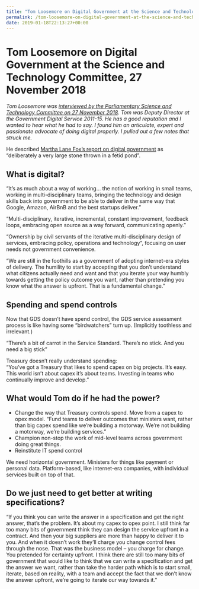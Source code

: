 ```yaml
---
title: "Tom Loosemore on Digital Government at the Science and Technology Committee, 27 November 2018"
permalink: /tom-loosemore-on-digital-government-at-the-science-and-technology-committee-27-november-2018
date: 2019-01-18T22:13:27+00:00
---
```


# Tom Loosemore on Digital Government at the Science and Technology Committee, 27 November 2018

*Tom Loosemore was [interviewed by the Parliamentary Science and Technology Committee on 27 November 2018](https://videoplayback.parliamentlive.tv/Player/Index/abfe49d3-f24c-4b93-b8e4-840ff9f03794). Tom was Deputy Director at the Government Digital Service 2011-15. He has a good reputation and I wanted to hear what he had to say. I found him an articulate, expert and passionate advocate of doing digital properly. I pulled out a few notes that struck me.*

He described [Martha Lane Fox’s report on digital government](https://www.gov.uk/government/publications/directgov-2010-and-beyond-revolution-not-evolution-a-report-by-martha-lane-fox) as “deliberately a very large stone thrown in a fetid pond”.

## What is digital?

“It’s as much about a way of working… the notion of working in small teams, working in multi-disciplinary teams, bringing the technology and design skills back into government to be able to deliver in the same way that Google, Amazon, AirBnB and the best startups deliver.”

“Multi-disciplinary, iterative, incremental, constant improvement, feedback loops, embracing open source as a way forward, communicating openly.”

“Ownership by civil servants of the iterative multi-disciplinary design of services, embracing policy, operations and technology”, focusing on user needs not government convenience.

“We are still in the foothills as a government of adopting internet-era styles of delivery. The humility to start by accepting that you don’t understand what citizens actually need and want and that you iterate your way humbly towards getting the policy outcome you want, rather than pretending you know what the answer is upfront. That is a fundamental change.”

## Spending and spend controls

Now that GDS doesn’t have spend control, the GDS service assessment process is like having some “birdwatchers” turn up. (Implicitly toothless and irrelevant.)

“There’s a bit of carrot in the Service Standard. There’s no stick. And you need a big stick”

Treasury doesn’t really understand spending:  
“You’ve got a Treasury that likes to spend capex on big projects. It’s easy. This world isn’t about capex it’s about teams. Investing in teams who continually improve and develop.”

## What would Tom do if he had the power?

- Change the way that Treasury controls spend. Move from a capex to opex model. “Fund teams to deliver outcomes that ministers want, rather than big capex spend like we’re building a motorway. We’re not building a motorway, we’re building services.”
- Champion non-stop the work of mid-level teams across government doing great things.
- Reinstitute IT spend control

We need horizontal government. Ministers for things like payment or personal data. Platform-based, like internet-era companies, with individual services built on top of that.

## Do we just need to get better at writing specifications?

“If you think you can write the answer in a specification and get the right answer, that’s the problem. It’s about my capex to opex point. I still think far too many bits of government think they can design the service upfront in a contract. And then your big suppliers are more than happy to deliver it to you. And when it doesn’t work they’ll charge you change control fees through the nose. That was the business model – you charge for change. You pretended for certainty upfront. I think there are still too many bits of government that would like to think that we can write a specification and get the answer we want, rather than take the harder path which is to start small, iterate, based on reality, with a team and accept the fact that we don’t know the answer upfront, we’re going to iterate our way towards it.”